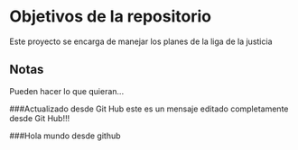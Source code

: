 # Objetivos de la repositorio

Este proyecto se encarga de manejar los planes de la liga de la justicia


## Notas
Pueden hacer lo que quieran...

###Actualizado desde Git Hub
este es un mensaje editado completamente desde Git Hub!!!

###Hola mundo desde github
